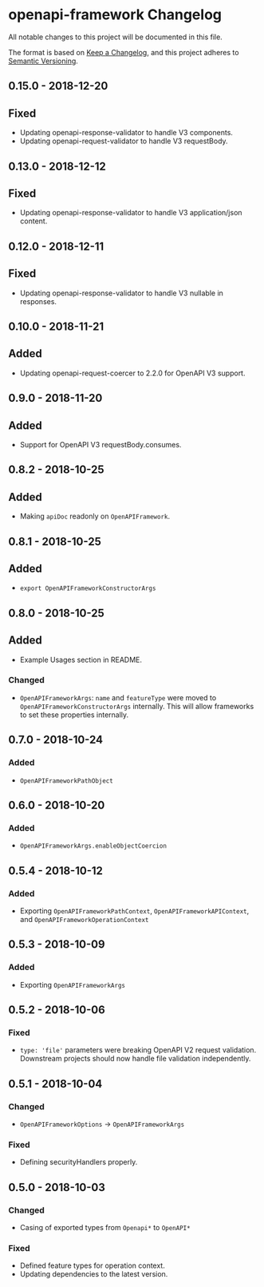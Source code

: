 # openapi-framework Changelog
All notable changes to this project will be documented in this file.

The format is based on [Keep a Changelog](https://keepachangelog.com/en/1.0.0/),
and this project adheres to [Semantic Versioning](https://semver.org/spec/v2.0.0.html).

## 0.15.0 - 2018-12-20
## Fixed
* Updating openapi-response-validator to handle V3 components.
* Updating openapi-request-validator to handle V3 requestBody.

## 0.13.0 - 2018-12-12
## Fixed
* Updating openapi-response-validator to handle V3 application/json content.

## 0.12.0 - 2018-12-11
## Fixed
* Updating openapi-response-validator to handle V3 nullable in responses.

## 0.10.0 - 2018-11-21
## Added
* Updating openapi-request-coercer to 2.2.0 for OpenAPI V3 support.

## 0.9.0 - 2018-11-20
## Added
* Support for OpenAPI V3 requestBody.consumes.

## 0.8.2 - 2018-10-25
## Added
* Making `apiDoc` readonly on `OpenAPIFramework`.

## 0.8.1 - 2018-10-25
## Added
* `export OpenAPIFrameworkConstructorArgs`

## 0.8.0 - 2018-10-25
## Added
* Example Usages section in README.

### Changed
- `OpenAPIFrameworkArgs`: `name` and `featureType` were moved to `OpenAPIFrameworkConstructorArgs` internally.  This will allow frameworks to set these properties internally.

## 0.7.0 - 2018-10-24
### Added
- `OpenAPIFrameworkPathObject`

## 0.6.0 - 2018-10-20
### Added
- `OpenAPIFrameworkArgs.enableObjectCoercion`

## 0.5.4 - 2018-10-12
### Added
- Exporting `OpenAPIFrameworkPathContext`, `OpenAPIFrameworkAPIContext`, and `OpenAPIFrameworkOperationContext`

## 0.5.3 - 2018-10-09
### Added
- Exporting `OpenAPIFrameworkArgs`

## 0.5.2 - 2018-10-06
### Fixed
- `type: 'file'` parameters were breaking OpenAPI V2 request validation.  Downstream
  projects should now handle file validation independently.

## 0.5.1 - 2018-10-04
### Changed
- `OpenAPIFrameworkOptions` -> `OpenAPIFrameworkArgs`

### Fixed
- Defining securityHandlers properly.

## 0.5.0 - 2018-10-03
### Changed
- Casing of exported types from `Openapi*` to `OpenAPI*`

### Fixed
- Defined feature types for operation context.
- Updating dependencies to the latest version.
